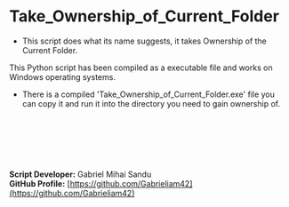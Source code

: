 # Take_Ownership_of_Current_Folder

* This script does what its name suggests, it takes Ownership of the Current Folder.

This Python script has been compiled as a executable file and works on Windows operating systems.
* There is a compiled 'Take_Ownership_of_Current_Folder.exe' file you can copy it and run it into the directory you need to gain ownership of.





<br><br>




<br><br>





**Script Developer:** Gabriel Mihai Sandu  
**GitHub Profile:** [https://github.com/Gabrieliam42](https://github.com/Gabrieliam42)

